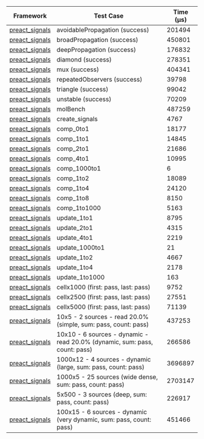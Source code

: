 | Framework | Test Case | Time (μs) |
| --- | --- | --- |
| [preact_signals](https://pub.dev/packages/preact_signals) | avoidablePropagation (success) | 201494 |
| [preact_signals](https://pub.dev/packages/preact_signals) | broadPropagation (success) | 450801 |
| [preact_signals](https://pub.dev/packages/preact_signals) | deepPropagation (success) | 176832 |
| [preact_signals](https://pub.dev/packages/preact_signals) | diamond (success) | 278351 |
| [preact_signals](https://pub.dev/packages/preact_signals) | mux (success) | 404341 |
| [preact_signals](https://pub.dev/packages/preact_signals) | repeatedObservers (success) | 39798 |
| [preact_signals](https://pub.dev/packages/preact_signals) | triangle (success) | 99042 |
| [preact_signals](https://pub.dev/packages/preact_signals) | unstable (success) | 70209 |
| [preact_signals](https://pub.dev/packages/preact_signals) | molBench | 487259 |
| [preact_signals](https://pub.dev/packages/preact_signals) | create_signals | 4767 |
| [preact_signals](https://pub.dev/packages/preact_signals) | comp_0to1 | 18177 |
| [preact_signals](https://pub.dev/packages/preact_signals) | comp_1to1 | 14845 |
| [preact_signals](https://pub.dev/packages/preact_signals) | comp_2to1 | 21686 |
| [preact_signals](https://pub.dev/packages/preact_signals) | comp_4to1 | 10995 |
| [preact_signals](https://pub.dev/packages/preact_signals) | comp_1000to1 | 6 |
| [preact_signals](https://pub.dev/packages/preact_signals) | comp_1to2 | 18089 |
| [preact_signals](https://pub.dev/packages/preact_signals) | comp_1to4 | 24120 |
| [preact_signals](https://pub.dev/packages/preact_signals) | comp_1to8 | 8150 |
| [preact_signals](https://pub.dev/packages/preact_signals) | comp_1to1000 | 5163 |
| [preact_signals](https://pub.dev/packages/preact_signals) | update_1to1 | 8795 |
| [preact_signals](https://pub.dev/packages/preact_signals) | update_2to1 | 4315 |
| [preact_signals](https://pub.dev/packages/preact_signals) | update_4to1 | 2219 |
| [preact_signals](https://pub.dev/packages/preact_signals) | update_1000to1 | 21 |
| [preact_signals](https://pub.dev/packages/preact_signals) | update_1to2 | 4667 |
| [preact_signals](https://pub.dev/packages/preact_signals) | update_1to4 | 2178 |
| [preact_signals](https://pub.dev/packages/preact_signals) | update_1to1000 | 163 |
| [preact_signals](https://pub.dev/packages/preact_signals) | cellx1000 (first: pass, last: pass) | 9752 |
| [preact_signals](https://pub.dev/packages/preact_signals) | cellx2500 (first: pass, last: pass) | 27551 |
| [preact_signals](https://pub.dev/packages/preact_signals) | cellx5000 (first: pass, last: pass) | 71139 |
| [preact_signals](https://pub.dev/packages/preact_signals) | 10x5 - 2 sources - read 20.0% (simple, sum: pass, count: pass) | 437253 |
| [preact_signals](https://pub.dev/packages/preact_signals) | 10x10 - 6 sources - dynamic - read 20.0% (dynamic, sum: pass, count: pass) | 266586 |
| [preact_signals](https://pub.dev/packages/preact_signals) | 1000x12 - 4 sources - dynamic (large, sum: pass, count: pass) | 3696897 |
| [preact_signals](https://pub.dev/packages/preact_signals) | 1000x5 - 25 sources (wide dense, sum: pass, count: pass) | 2703147 |
| [preact_signals](https://pub.dev/packages/preact_signals) | 5x500 - 3 sources (deep, sum: pass, count: pass) | 226917 |
| [preact_signals](https://pub.dev/packages/preact_signals) | 100x15 - 6 sources - dynamic (very dynamic, sum: pass, count: pass) | 451466 |
